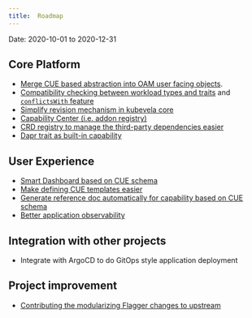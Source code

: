 ```yaml
---
title:  Roadmap
---
```


Date: 2020-10-01 to 2020-12-31

## Core Platform

- [Merge CUE based abstraction into OAM user facing objects](https://github.com/oam-dev/kubevela/projects/1#card-48198530).
- [Compatibility checking between workload types and traits](https://github.com/oam-dev/kubevela/projects/1#card-48199349) and [`conflictsWith` feature](https://github.com/oam-dev/kubevela/projects/1#card-48199465)
- [Simplify revision mechanism in kubevela core](https://github.com/oam-dev/kubevela/projects/1#card-48199829)
- [Capability Center (i.e. addon registry)](https://github.com/oam-dev/kubevela/projects/1#card-48203470)
- [CRD registry to manage the third-party dependencies easier](https://github.com/oam-dev/kubevela/projects/1#card-48200758)
- [Dapr trait as built-in capability](https://github.com/oam-dev/kubevela/projects/1#card-49368484)

## User Experience

- [Smart Dashboard based on CUE schema](https://github.com/oam-dev/kubevela/projects/1#card-48200031)
- [Make defining CUE templates easier](https://github.com/oam-dev/kubevela/projects/1#card-48200509)
- [Generate reference doc automatically for capability based on CUE schema](https://github.com/oam-dev/kubevela/projects/1#card-48200195)
- [Better application observability](https://github.com/oam-dev/kubevela/projects/1#card-47134946)

## Integration with other projects

- Integrate with ArgoCD to do GitOps style application deployment

## Project improvement

- [Contributing the modularizing Flagger changes to upstream](https://github.com/oam-dev/kubevela/projects/1#card-48198830)
